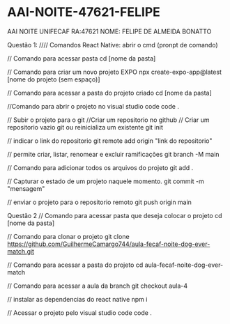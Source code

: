 # AAI-NOITE-47621-FELIPE
AAI NOITE UNIFECAF RA:47621 NOME: FELIPE DE ALMEIDA BONATTO


Questão 1:
//// Comandos React Native:
abrir o cmd (pronpt de comando)

// Comando para acessar pasta
cd [nome da pasta]

// Comando para criar um novo projeto EXPO
npx create-expo-app@latest [nome do projeto (sem espaço)]

// Comando para acessar a pasta do projeto criado
cd [nome da pasta]

//Comando para abrir o projeto no visual studio code
code .

// Subir o projeto para o git
//Criar um repositorio no github
// Criar um repositorio vazio git ou reinicializa um existente
git init

// indicar o link do repositorio
git remote add origin "link do repositorio"

// permite criar, listar, renomear e excluir ramificações
git branch -M main

// Comando para adicionar todos os arquivos do projeto
git add .

// Capturar o estado de um projeto naquele momento.
git commit -m "mensagem"

// enviar o projeto para o repositorio remoto
git push origin main


Questão 2
// Comando para acessar pasta que deseja colocar o projeto
cd [nome da pasta]

// Comando para clonar o projeto
git clone https://github.com/GuilhermeCamargo744/aula-fecaf-noite-dog-ever-match.git

// Comando para acessar a pasta do projeto
cd aula-fecaf-noite-dog-ever-match

// Comando para acessar a aula da branch
git checkout aula-4

// instalar as dependencias do react native
npm i

// Acessar o projeto pelo visual studio code
code .
